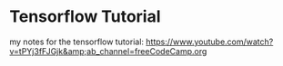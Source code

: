 # Tensorflow Tutorial
my notes for the tensorflow tutorial: https://www.youtube.com/watch?v=tPYj3fFJGjk&amp;ab_channel=freeCodeCamp.org
